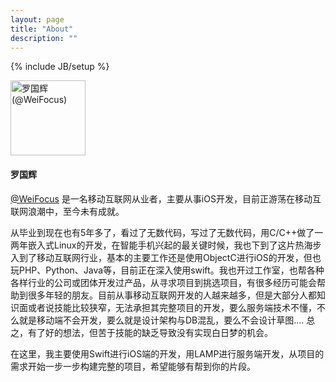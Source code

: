 ```yaml
---
layout: page
title: "About"
description: ""
---
```

{% include JB/setup %}


<div>
<section class="author-profile">
        <div class="author-heading">
                <img class="author-avatar" src="{{ site.production_url }}{{ site.JB.BASE_PATH }}/attachment/greyluoavatar.png" width="120" height="120" alt="罗国辉 (@WeiFocus)">
            <h4 class="author-name">罗国辉</h4>
        </div>
            <p class="author-bio"><a href="http://weibo.com/u/1850031017">@WeiFocus</a> 是一名移动互联网从业者，主要从事iOS开发，目前正游荡在移动互联网浪潮中，至今未有成就。</p>
            <p>
            	从毕业到现在也有5年多了，看过了无数代码，写过了无数代码，用C/C++做了一两年嵌入式Linux的开发，在智能手机兴起的最关键时候，我也下到了这片热海步入到了移动互联网行业，基本的主要工作还是使用ObjectC进行iOS的开发，但也玩PHP、Python、Java等，目前正在深入使用swift。我也开过工作室，也帮各种各样行业的公司或团体开发过产品，从寻求项目到挑选项目，有很多经历可能会帮助到很多年轻的朋友。目前从事移动互联网开发的人越来越多，但是大部分人都知识面或者说技能比较狭窄，无法承担其完整项目的开发，要么服务端技术不懂，不么就是移动端不会开发，要么就是设计架构与DB混乱，要么不会设计草图…. 总之，有了好的想法，但苦于技能的缺乏导致没有实现白日梦的机会。
            </p>
            <p>
				在这里，我主要使用Swift进行iOS端的开发，用LAMP进行服务端开发，从项目的需求开始一步一步构建完整的项目，希望能够有帮到你的片段。
			</p>
</section>    
</div>
